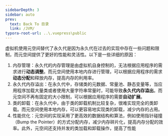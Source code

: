 ```yaml
---
sidebarDepth: 3
sidebar: auto
prev:
  text: Back To 目录
  link: /JVM/
typora-root-url: ..\.vuepress\public
---
```




虚拟机使用元空间替代了永久代是因为永久代在过去的实现中存在一些问题和限制，而元空间提供了更好的性能和灵活性。以下是一些详细的原因：

1. 内存管理：永久代的内存管理是由虚拟机自身控制的，无法根据应用程序的需求进行**动态调整**。而元空间使用本地内存进行管理，可以根据应用程序的需求**动态分配**和释放内存，提高内存的利用率。
2. 永久代内存溢出：在永久代中，存储类的元数据、常量池、静态变量等，当应用程序加载大量类或者使用大量字符串常量时，可能导致**永久代内存溢出**。而元空间不再有固定的大小限制，可以根据应用程序的需要**自动扩展**。
3. 类的卸载：在永久代中，由于类的卸载机制比较复杂，很难实现完全的类卸载。而元空间使用本地内存，可以更容易地实现类的卸载，减少内存的占用。
4. 性能优化：元空间的实现采用了更高效的数据结构和算法，例如使用指针碰撞（Bump the Pointer）的方式分配内存，减少内存碎片化，提高内存分配的效率。此外，元空间还支持并发的类加载和卸载操作，提高了性能